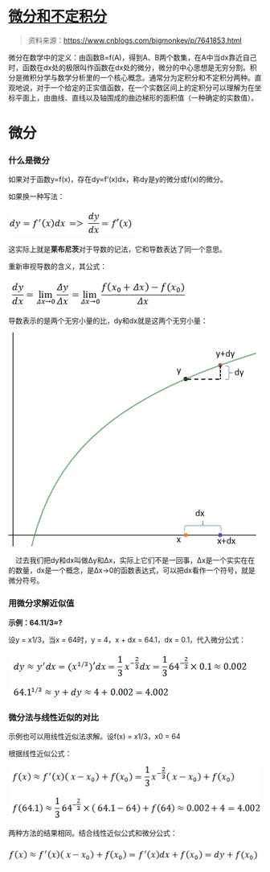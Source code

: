 # [微分和不定积分 ](https://www.cnblogs.com/bigmonkey/p/7641853.html)

> 资料来源：https://www.cnblogs.com/bigmonkey/p/7641853.html

微分在数学中的定义：由函数B=f(A)，得到A、B两个数集，在A中当dx靠近自己时，函数在dx处的极限叫作函数在dx处的微分，微分的中心思想是无穷分割。积分是微积分学与数学分析里的一个核心概念。通常分为定积分和不定积分两种。直观地说，对于一个给定的正实值函数，在一个实数区间上的定积分可以理解为在坐标平面上，由曲线、直线以及轴围成的曲边梯形的面积值（一种确定的实数值）。

# 微分

### 什么是微分

如果对于函数y=f(x)，存在dy=f’(x)dx，称dy是y的微分或f(x)的微分。

如果换一种写法：

![img](.\img\1203675-20180122144555881-1435557045.png)

这实际上就是**莱布尼茨**对于导数的记法，它和导数表达了同一个意思。

重新审视导数的含义，其公式：

![img](.\img\1203675-20180122144620350-125593340.png)

导数表示的是两个无穷小量的比，dy和dx就是这两个无穷小量：

![img](.\img\1203675-20171009170545246-1467391974.png)

　过去我们把dy和dx叫做Δy和Δx，实际上它们不是一回事，Δx是一个实实在在的数量，dx是一个概念，是Δx→0的函数表达式，可以把dx看作一个符号，就是微分符号。

### 用微分求解近似值

**示例：64.11/3≈?**

设y = x1/3，当x = 64时，y = 4，x + dx = 64.1，dx = 0.1，代入微分公式：

![img](.\img\1203675-20180122144653506-158884909.png)

### 微分法与线性近似的对比

示例也可以用线性近似法求解。设f(x) = x1/3，x0 = 64

根据线性近似公式：

![img](.\img\1203675-20180122144708553-1107729964.png)

两种方法的结果相同。结合线性近似公式和微分公式：

![img](.\assets\1203675-20180122144724725-302578038.png)